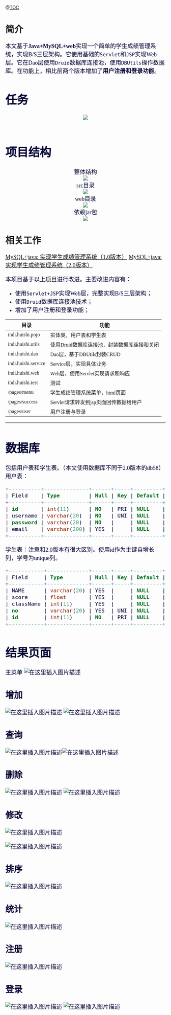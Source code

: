 @[TOC](JavaWeb+MySQL实现学生成绩管理系统)

# 简介
<font face="楷体" size="+1" color="#000033">本文基于**Java+MySQL+web**实现一个简单的学生成绩管理系统，实现B/S三层架构。它使用基础的`Servlet`和`JSP`实现Web层。它在Dao层使用`Druid`数据库连接池，使用`DBUtils`操作数据库。在功能上，相比前两个版本增加了**用户注册和登录功能**。


# 任务
<center><img src="https://img-blog.csdnimg.cn/20200923171232277.png?x-oss-process=image/watermark,type_ZmFuZ3poZW5naGVpdGk,shadow_10,text_aHR0cHM6Ly9ibG9nLmNzZG4ubmV0L3FxXzM2OTM3Njg0,size_16,color_FFFFFF,t_70#pic_center"/></center>
<br/>

# 项目结构
<center><font face="楷体" size="+1" color="#000033">整体结构</font></center>
<center><img src="https://img-blog.csdnimg.cn/20210315193254307.png?x-oss-process=image/watermark,type_ZmFuZ3poZW5naGVpdGk,shadow_10,text_aHR0cHM6Ly9ibG9nLmNzZG4ubmV0L3FxXzM2OTM3Njg0,size_16,color_FFFFFF,t_70"/></center>

<center><font face="楷体" size="+1" color="#000033">src目录</font></center>
<center><img src="https://img-blog.csdnimg.cn/20210315202004790.png?x-oss-process=image/watermark,type_ZmFuZ3poZW5naGVpdGk,shadow_10,text_aHR0cHM6Ly9ibG9nLmNzZG4ubmV0L3FxXzM2OTM3Njg0,size_16,color_FFFFFF,t_70"></center>

<center><font face="楷体" size="+1" color="#000033">web目录</font></center>
<center></font><img src="https://img-blog.csdnimg.cn/20210315202456583.png?x-oss-process=image/watermark,type_ZmFuZ3poZW5naGVpdGk,shadow_10,text_aHR0cHM6Ly9ibG9nLmNzZG4ubmV0L3FxXzM2OTM3Njg0,size_16,color_FFFFFF,t_70"></center>

<center><font face="楷体" size="+1" color="#000033">依赖jar包</font></center>
<center></font><img src="https://img-blog.csdnimg.cn/20210315202702881.png?x-oss-process=image/watermark,type_ZmFuZ3poZW5naGVpdGk,shadow_10,text_aHR0cHM6Ly9ibG9nLmNzZG4ubmV0L3FxXzM2OTM3Njg0,size_16,color_FFFFFF,t_70"></center>


# 相关工作
<font face="楷体" size="+1" color="#000033">[MySQL+java: 实现学生成绩管理系统（1.0版本）](https://blog.csdn.net/qq_36937684/article/details/108757156)
[MySQL+java: 实现学生成绩管理系统（2.0版本）](https://blog.csdn.net/qq_36937684/article/details/112502793)

<font face="楷体" size="+1" color="#000033">本项目基于以上[项目](https://github.com/AsajuHuishi/StudentScoreManagementSystem_JDBC)进行改进。主要改进内容有：
- 使用`Servlet+JSP`实现Web层，完整实现B/S三层架构；
- 使用`Druid`数据库连接池技术；
- 增加了用户注册和登录功能；


目录   | 功能
-------- | -----
indi.huishi.pojo  | 实体类，用户表和学生表
indi.huishi.utils  | 使用Druid数据库连接池，封装数据库连接和关闭
indi.huishi.dao  | Dao层，基于DBUtils封装CRUD
indi.huishi.service | Service层，实现具体业务
indi.huishi.web| Web层，使用Servlet实现请求和响应
indi.huishi.test| 测试
/pages/menu| 学生成绩管理系统菜单，html页面
/pages/success| Servlet请求转发到jsp页面回传数据给用户
/pages/user| 用户注册与登录
<hr/>

# 数据库
<font face="楷体" size="+1" color="#000033">包括用户表和学生表。（本文使用数据库不同于2.0版本的db58）
用户表：
```sql
+----------+--------------+------+-----+---------+----------------+
| Field    | Type         | Null | Key | Default | Extra          |
+----------+--------------+------+-----+---------+----------------+
| id       | int(11)      | NO   | PRI | NULL    | auto_increment |
| username | varchar(20)  | NO   | UNI | NULL    |                |
| password | varchar(20)  | NO   |     | NULL    |                |
| email    | varchar(200) | YES  |     | NULL    |                |
+----------+--------------+------+-----+---------+----------------+
```
<font face="楷体" size="+1" color="#000033">学生表：注意和2.0版本有很大区别。使用id作为主键自增长列，学号为unique列。

```sql
+-----------+-------------+------+-----+---------+----------------+
| Field     | Type        | Null | Key | Default | Extra          |
+-----------+-------------+------+-----+---------+----------------+
| NAME      | varchar(20) | YES  |     | NULL    |                |
| score     | float       | YES  |     | NULL    |                |
| className | int(11)     | YES  |     | NULL    |                |
| no        | varchar(20) | YES  | UNI | NULL    |                |
| id        | int(11)     | NO   | PRI | NULL    | auto_increment |
+-----------+-------------+------+-----+---------+----------------+
```
# 结果页面
<font face="楷体" size="+1" color="#000033">主菜单
![在这里插入图片描述](https://img-blog.csdnimg.cn/2021031521022743.png?x-oss-process=image/watermark,type_ZmFuZ3poZW5naGVpdGk,shadow_10,text_aHR0cHM6Ly9ibG9nLmNzZG4ubmV0L3FxXzM2OTM3Njg0,size_16,color_FFFFFF,t_70#pic_center)
## 增加
![在这里插入图片描述](https://img-blog.csdnimg.cn/20210315210256112.png?x-oss-process=image/watermark,type_ZmFuZ3poZW5naGVpdGk,shadow_10,text_aHR0cHM6Ly9ibG9nLmNzZG4ubmV0L3FxXzM2OTM3Njg0,size_16,color_FFFFFF,t_70)
![在这里插入图片描述](https://img-blog.csdnimg.cn/20210315210256181.png?x-oss-process=image/watermark,type_ZmFuZ3poZW5naGVpdGk,shadow_10,text_aHR0cHM6Ly9ibG9nLmNzZG4ubmV0L3FxXzM2OTM3Njg0,size_16,color_FFFFFF,t_70)
## 查询
![在这里插入图片描述](https://img-blog.csdnimg.cn/20210315210256199.png?x-oss-process=image/watermark,type_ZmFuZ3poZW5naGVpdGk,shadow_10,text_aHR0cHM6Ly9ibG9nLmNzZG4ubmV0L3FxXzM2OTM3Njg0,size_16,color_FFFFFF,t_70)![在这里插入图片描述](https://img-blog.csdnimg.cn/20210315210256164.png?x-oss-process=image/watermark,type_ZmFuZ3poZW5naGVpdGk,shadow_10,text_aHR0cHM6Ly9ibG9nLmNzZG4ubmV0L3FxXzM2OTM3Njg0,size_16,color_FFFFFF,t_70)
## 删除
![在这里插入图片描述](https://img-blog.csdnimg.cn/20210315210256208.png?x-oss-process=image/watermark,type_ZmFuZ3poZW5naGVpdGk,shadow_10,text_aHR0cHM6Ly9ibG9nLmNzZG4ubmV0L3FxXzM2OTM3Njg0,size_16,color_FFFFFF,t_70)
![在这里插入图片描述](https://img-blog.csdnimg.cn/20210315210256180.png?x-oss-process=image/watermark,type_ZmFuZ3poZW5naGVpdGk,shadow_10,text_aHR0cHM6Ly9ibG9nLmNzZG4ubmV0L3FxXzM2OTM3Njg0,size_16,color_FFFFFF,t_70)
## 修改
![在这里插入图片描述](https://img-blog.csdnimg.cn/20210315210256156.png?x-oss-process=image/watermark,type_ZmFuZ3poZW5naGVpdGk,shadow_10,text_aHR0cHM6Ly9ibG9nLmNzZG4ubmV0L3FxXzM2OTM3Njg0,size_16,color_FFFFFF,t_70)

![在这里插入图片描述](https://img-blog.csdnimg.cn/20210315210256115.png?x-oss-process=image/watermark,type_ZmFuZ3poZW5naGVpdGk,shadow_10,text_aHR0cHM6Ly9ibG9nLmNzZG4ubmV0L3FxXzM2OTM3Njg0,size_16,color_FFFFFF,t_70)

## 排序
![在这里插入图片描述](https://img-blog.csdnimg.cn/20210315210256230.png?x-oss-process=image/watermark,type_ZmFuZ3poZW5naGVpdGk,shadow_10,text_aHR0cHM6Ly9ibG9nLmNzZG4ubmV0L3FxXzM2OTM3Njg0,size_16,color_FFFFFF,t_70)
## 统计
![在这里插入图片描述](https://img-blog.csdnimg.cn/20210315210256220.png?x-oss-process=image/watermark,type_ZmFuZ3poZW5naGVpdGk,shadow_10,text_aHR0cHM6Ly9ibG9nLmNzZG4ubmV0L3FxXzM2OTM3Njg0,size_16,color_FFFFFF,t_70)
## 注册
![在这里插入图片描述](https://img-blog.csdnimg.cn/20210315210255540.png?x-oss-process=image/watermark,type_ZmFuZ3poZW5naGVpdGk,shadow_10,text_aHR0cHM6Ly9ibG9nLmNzZG4ubmV0L3FxXzM2OTM3Njg0,size_16,color_FFFFFF,t_70)
## 登录
![在这里插入图片描述](https://img-blog.csdnimg.cn/20210315210255384.png?x-oss-process=image/watermark,type_ZmFuZ3poZW5naGVpdGk,shadow_10,text_aHR0cHM6Ly9ibG9nLmNzZG4ubmV0L3FxXzM2OTM3Njg0,size_16,color_FFFFFF,t_70)
![在这里插入图片描述](https://img-blog.csdnimg.cn/20210315210256158.png?x-oss-process=image/watermark,type_ZmFuZ3poZW5naGVpdGk,shadow_10,text_aHR0cHM6Ly9ibG9nLmNzZG4ubmV0L3FxXzM2OTM3Njg0,size_16,color_FFFFFF,t_70)